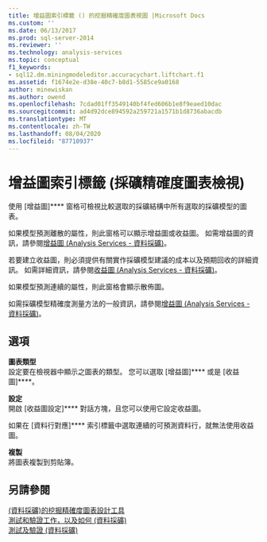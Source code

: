 ```yaml
---
title: 增益圖索引標籤 () 的挖掘精確度圖表視圖 |Microsoft Docs
ms.custom: ''
ms.date: 06/13/2017
ms.prod: sql-server-2014
ms.reviewer: ''
ms.technology: analysis-services
ms.topic: conceptual
f1_keywords:
- sql12.dm.miningmodeleditor.accuracychart.liftchart.f1
ms.assetid: f1674e2e-d38e-40c7-b8d1-5585ce9a0168
author: minewiskan
ms.author: owend
ms.openlocfilehash: 7cdad01ff3549140bf4fed606b1e8f9eaed10dac
ms.sourcegitcommit: ad4d92dce894592a259721a1571b1d8736abacdb
ms.translationtype: MT
ms.contentlocale: zh-TW
ms.lasthandoff: 08/04/2020
ms.locfileid: "87710937"
---
```

# <a name="lift-chart-tab-mining-accuracy-chart-view"></a>增益圖索引標籤 (採礦精確度圖表檢視)
  使用 [增益圖]**** 窗格可檢視比較選取的採礦結構中所有選取的採礦模型的圖表。  
  
 如果模型預測離散的屬性，則此窗格可以顯示增益圖或收益圖。 如需增益圖的資訊，請參閱[增益圖 &#40;Analysis Services - 資料採礦&#41;](data-mining/lift-chart-analysis-services-data-mining.md)。  
  
 若要建立收益圖，則必須提供有關實作採礦模型建議的成本以及預期回收的詳細資訊。 如需詳細資訊，請參閱[收益圖 &#40;Analysis Services - 資料採礦&#41;](data-mining/profit-chart-analysis-services-data-mining.md)。  
  
 如果模型預測連續的屬性，則此窗格會顯示散佈圖。  
  
 如需採礦模型精確度測量方法的一般資訊，請參閱[增益圖 &#40;Analysis Services - 資料採礦&#41;](data-mining/lift-chart-analysis-services-data-mining.md)。  
  
## <a name="options"></a>選項  
 **圖表類型**  
 設定要在檢視器中顯示之圖表的類型。 您可以選取 [增益圖]**** 或是 [收益圖]****。  
  
 **設定**  
 開啟 [收益圖設定]**** 對話方塊，且您可以使用它設定收益圖。  
  
 如果在 [資料行對應]**** 索引標籤中選取連續的可預測資料行，就無法使用收益圖。  
  
 **複製**  
 將圖表複製到剪貼簿。  
  
## <a name="see-also"></a>另請參閱  
 [&#40;資料採礦&#41;的挖掘精確度圖表設計工具](mining-accuracy-chart-designer-data-mining.md)   
 [測試和驗證工作，以及如何 &#40;資料採礦&#41;](data-mining/testing-and-validation-tasks-and-how-tos-data-mining.md)   
 [測試及驗證 &#40;資料採礦&#41;](data-mining/testing-and-validation-data-mining.md)  
  
  
